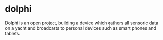 dolphi
======

Dolphi is an open project, building a device which gathers all sensoric data on a yacht and broadcasts to personal devices such as smart phones and tablets.
